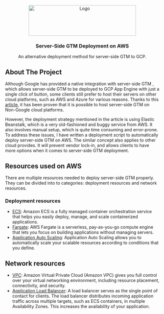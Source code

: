 <br />
<p align="center">
  <a href="https://mightyhive.com/">
    <img src="https://ml.globenewswire.com/Resource/Download/f5b6b602-9c48-401b-b669-e27881a0a7cf?size=5" alt="Logo" width="350" height="100">
  </a>

  <h3 align="center">Server-Side GTM Deployment on AWS</h3>

  <p align="center">
    An alternative deployment method for server-side GTM to GCP.
  </p>
</p>


## About The Project
Although Google has provided a native integration with server-side GTM , which
allows server-side GTM to be deployed to GCP App Engine with just a single click
of button, some clients still prefer to host their servers on other cloud
platforms, such as AWS and Azure for various reasons. Thanks to this
[article](https://www.simoahava.com/analytics/deploy-server-side-google-tag-manager-aws/),
it has been proven that it is possible to host server-side GTM on Non-Google
cloud platforms.

However, the deployment strategy mentioned in the article is using Elastic
Beanstalk, which is a very old-fashioned and buggy service from AWS. It also
involves manual setup, which is quite time consuming and error-prone. To address
these issues, I have written a deployment script to automatically deploy
server-side GTM on AWS. The similar concept also applies to other cloud
provides. It will prevent vendor lock-in, and allows clients to have more
options when it comes to server-side GTM deployment.


## Resources used on AWS
There are multiple resources needed to deploy server-side GTM properly. They can
be divided into to categories: deployment resources and network resources.

### Deployment resources
* [ECS](https://aws.amazon.com/ecs/): Amazon ECS is a fully managed container
  orchestration service that helps you easily deploy, manage, and scale
  containerized applications.
* [Fargate](https://aws.amazon.com/fargate/): AWS Fargate is a serverless,
  pay-as-you-go compute engine that lets you focus on building applications
  without managing servers.
* [Application Auto
  Scaling](https://docs.aws.amazon.com/autoscaling/application/userguide/what-is-application-auto-scaling.html):
  Application Auto Scaling allows you to automatically scale your scalable
  resources according to conditions that you define.

## Network resources
* [VPC](https://aws.amazon.com/vpc/): Amazon Virtual Private Cloud (Amazon VPC)
  gives you full control over your virtual networking environment, including
  resource placement, connectivity, and security.
* [Application Load
  Balancer](https://docs.aws.amazon.com/elasticloadbalancing/latest/application/introduction.html):
  A load balancer serves as the single point of contact for clients. The load
  balancer distributes incoming application traffic across multiple targets,
  such as ECS containers, in multiple Availability Zones. This increases the
  availability of your application.
